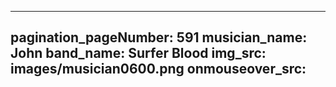 ------
pagination_pageNumber: 591
musician_name: John
band_name: Surfer Blood
img_src: images/musician0600.png
onmouseover_src: 
------